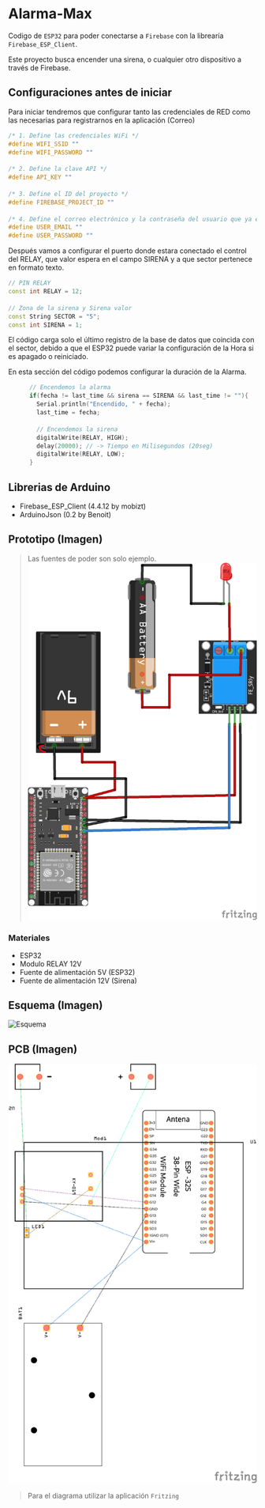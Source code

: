 # Alarma-Max

Codigo de `ESP32` para poder conectarse a `Firebase` con la librearía `Firebase_ESP_Client`.

Este proyecto busca encender una sirena, o cualquier otro dispositivo a través de Firebase.

## Configuraciones antes de iniciar
Para iniciar tendremos que configurar tanto las credenciales de RED como las necesarias para registrarnos en la aplicación (Correo)

```c++
/* 1. Define las credenciales WiFi */
#define WIFI_SSID ""
#define WIFI_PASSWORD ""

/* 2. Define la clave API */
#define API_KEY ""

/* 3. Define el ID del proyecto */
#define FIREBASE_PROJECT_ID ""

/* 4. Define el correo electrónico y la contraseña del usuario que ya está registrado o agregado en tu proyecto */
#define USER_EMAIL ""
#define USER_PASSWORD ""
```

Después vamos a configurar el puerto donde estara conectado el control del RELAY, que valor espera en el campo SIRENA y a que sector pertenece en formato texto.
```c++
// PIN RELAY
const int RELAY = 12;

// Zona de la sirena y Sirena valor
const String SECTOR = "5";
const int SIRENA = 1;
```

El código carga solo el último registro de la base de datos que coincida con el sector, debido a que el ESP32 puede variar la configuración de la Hora si es apagado o reiniciado.

En esta sección del código podemos configurar la duración de la Alarma.
```c++
      // Encendemos la alarma
      if(fecha != last_time && sirena == SIRENA && last_time != ""){
        Serial.println("Encendido, " + fecha);
        last_time = fecha;
        
        // Encendemos la sirena
        digitalWrite(RELAY, HIGH);
        delay(20000); // -> Tiempo en Milisegundos (20seg)
        digitalWrite(RELAY, LOW);
      }
```

## Librerias de Arduino
 - Firebase_ESP_Client (4.4.12 by mobizt)
 - ArduinoJson (0.2 by Benoit)

## Prototipo (Imagen)
> Las fuentes de poder son solo ejemplo.
![Prototipo](images/Prototipo.png)

### Materiales
 - ESP32
 - Modulo RELAY 12V
 - Fuente de alimentación 5V (ESP32)
 - Fuente de alimentación 12V (Sirena)

## Esquema (Imagen)
![Esquema](images/Esquemático.png)

## PCB (Imagen)
![PCB](images/PCB.png)

> Para el diagrama utilizar la aplicación `Fritzing`